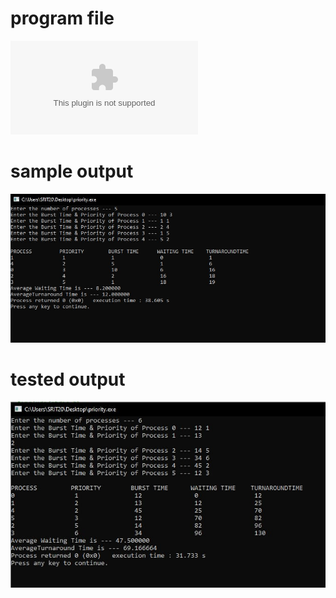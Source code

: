 # program file
![program file](priority.docx)

# sample output
![sample output](sampleinput.jpg)

# tested output
![tested output](testedoutput.jpg)

